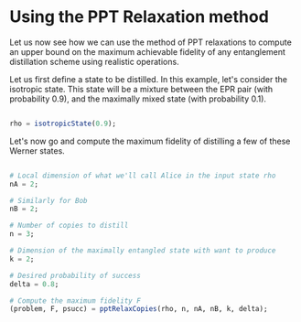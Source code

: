 # Using the PPT Relaxation method

Let us now see how we can use the method of PPT relaxations to compute an upper bound on the maximum achievable fidelity of any entanglement distillation scheme using realistic operations.

Let us first define a state to be distilled. In this example, let's consider the isotropic state. This state will be a mixture between the EPR pair (with probability 0.9), and the maximally mixed state (with probability 0.1).

```julia

rho = isotropicState(0.9);

```

Let's now go and compute the maximum fidelity of distilling a few of these Werner states.

```julia

# Local dimension of what we'll call Alice in the input state rho
nA = 2;

# Similarly for Bob
nB = 2;

# Number of copies to distill
n = 3;

# Dimension of the maximally entangled state with want to produce
k = 2;

# Desired probability of success
delta = 0.8;

# Compute the maximum fidelity F
(problem, F, psucc) = pptRelaxCopies(rho, n, nA, nB, k, delta); 
```
